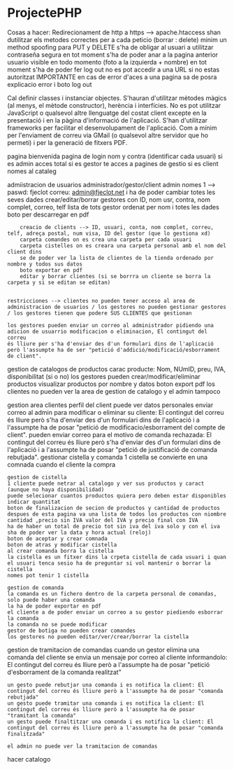 # ProjectePHP
Cosas a hacer:
Redirecionament de http a https --> apache.htaccess
shan dutilitzar els metodes correctes per a cada peticio (borrar : delete)
minim un method spoofing para PUT y DELETE
s'ha de obligar al usuari a utilitzar contraseña segura
en tot moment s'ha de poder anar a la pagina anterior
usuario visible en todo momento (foto a la izquierda + nombre)
en tot moment s'ha de poder fer log out
no es pot accedir a una URL si no estas autoritzat IMPORTANTE
en cas de error d'aces a una pagina sa de posra explicacio error i boto log out

Cal definir classes i instanciar objectes. S'hauran d'utilitzar mètodes màgics (al menys, el
mètode constructor), herència i interfícies.
No es pot utilitzar JavaScript o qualsevol altre llenguatge del costat client excepte en la
presentació i en la pàgina d'informació de l'aplicació.
S'han d'utilitzar frameworks per facilitar el desenvolupament de l'aplicació. Com a mínim per
l'enviament de correu via GMail (o qualsevol altre servidor que ho permeti) i per la generació
de fitxers PDF.

pagina bienvenida
pagina de login
    nom y contra (identificar cada usuari)
    si es admin acces total
    si es gestor te acces a pagines de gestio
    si es client nomes al cataleg
    
admiistracion de usuarios
    administrador/gestor/client
    admin nomes 1 --> paswd: fjeclot correu: admin@fjeclot.net i ha de poder cambiar totes les seves dades 
        crear/editar/borrar gestores con ID, nom usr, contra, nom complet, correo, telf
        lista de tots gestor ordenat per nom i totes les dades
        boto per descarregar en pdf

        creacio de clients --> ID, usuari, conta, nom complet, correu, telf, adreça postal, num visa, ID del gestor (que lo gestiona xd)
        carpeta comandes on es crea una carpeta per cada usuari
        carpeta cistelles on es creara una carpeta personal amb el nom del client dins
        se de poder ver la lista de clientes de la tienda ordenado por nombre y todos sus datos
        boto exportar en pdf
        editar y borrar clientes (si se borrra un cliente se borra la carpeta y si se editan se editan)


    restricciones --> clientes no pueden tener acceso al area de administracion de usuarios / los gestores no pueden gestionar gestores / los gestores tienen que podere SUS CLIENTES que gestionan

    los gestores pueden enviar un correo al administrador pidiendo una adicion de usuarrio modificacion o eliminacion, El contingut del correu
    és lliure per s'ha d'enviar des d'un formulari dins de l'aplicació però l'assumpte ha de ser "petició d'addició/modificació/esborrament de client".





gestion de catalogos de productos 
    carac producte: Nom, NUmID, preu, IVA, disponibilitat (si o no)
    los gestores pueden crear/modificar/eliminar productos
    visualizar productos por nombre y datos
    boton export pdf
    los clientes no pueden ver la area de gestion de catalogo y el admin tampoco


gestion area clientes
    perfil del client
    puede ver datos personales
    enviar correo al admin para modificar o eliminar su cliente: El contingut del correu és lliure però s'ha d'enviar des d'un
    formulari dins de l'aplicació i a l'assumpte ha de posar "petició de
    modificacio/esborrament del compte de client".
    pueden enviar correo para el motivo de comanda rechazada: El contingut del correu és lliure però s'ha d'enviar des d'un
    formulari dins de l'aplicació i a l'assumpte ha de posar "petició de justificació de comanda rebutjada".
    gestionar cistella y comanda
    1 cistella se convierte en una comnada cuando el cliente la compra

    gestion de cistella
    1 cliente puede netrar al catalogo y ver sus productos y caract (aunque no haya disponibilidad)
    puede selecionar cuantos productos quiera pero deben estar disponibles
    indicar quantitat
    boton de finalizacion de secion de productos y cantidad de productos
    despues de esta pagina va una lista de todos los productos con niombre cantidad ,precio sin IVA valor del IVA y precio final con IVA
    ha de haber un total de precio tot sin iva del iva solo y con el iva
    sha de poder ver la data y hora actual (reloj)
    boton de aceptar y crear comnada 
    boton de atras y modificar cistella
    al crear comanda borra la cistella
    la cistella es un fitxer dins la crpeta cistella de cada usuari i quan el usuari tenca sesio ha de preguntar si vol mantenir o borrar la cistella
    nomes pot tenir 1 cistella

    gestion de comanda
    la comanda es un fichero dentro de la carpeta personal de comandas, solo puede haber una comanda
    la ha de poder exportar en pdf 
    el cliente a de poder enviar un correo a su gestor piediendo esborrar la comanda
    la comanda no se puede modificar
    gestor de botiga no pueden crear comandes
    los gestores no pueden editar/ver/crear/borrar la cistella

gestion de tramitacion de comandas
    cuando un gestor elimina una comanda del cliente se envia un mensaje por correo al cliente informandolo: El contingut del correu és lliure però a l'assumpte ha de posar "petició
    d'esborrament de la comanda realitzat"

    un gesto puede rebutjar una comanda i es notifica la client: El contingut del correu és lliure però a l'assumpte ha de posar "comanda rebutjada"
    un gesto puede tramitar una comanda i es notifica la client: El contingut del correu és lliure però a l'assumpte ha de posar "tramitant la comanda"
    un gesto puede finaltitzar una comanda i es notifica la client: El contingut del correu és lliure però a l'assumpte ha de posar "comanda finalitzada"

    el admin no puede ver la tramitacion de comandas


hacer catalogo


